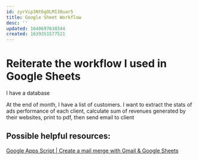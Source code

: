 ```yaml
---
id: zyrVip3Nt6gOLMI30uar5
title: Google Sheet Workflow
desc: ''
updated: 1640697630344
created: 1639351577521
---
```

# Reiterate the workflow I used in Google Sheets

I have a database

At the end of month, I have a list of customers. I want to extract the stats of ads performance of each client, calculate sum of revenues generated by their websites, print to pdf, then send email to client 

## Possible helpful resources:

[Google Apps Script | Create a mail merge with Gmail & Google Sheets](https://developers.google.com/apps-script/samples/automations/mail-merge)